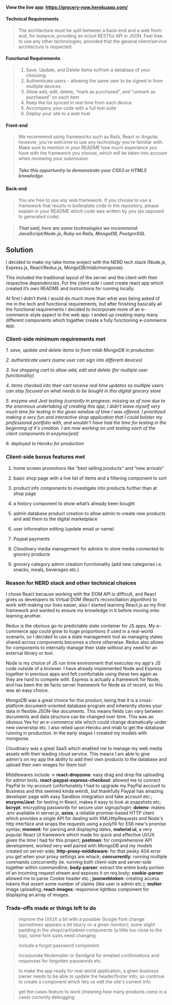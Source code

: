 #### View the live app: https://grocery-now.herokuapp.com/

#### Technical Requirements
>The architecture must be split between a back-end and a web front-end, for instance, providing an in/out RESTful API in JSON. Feel free to use any other technologies, provided that the general client/service architecture is respected.

#### Functional Requirements
>1. Save, Update, and Delete items to/from a database of your choosing
>2. Authenticate users - allowing the same user to be signed in from multiple devices
>3. Allow add, edit, delete, “mark as purchased”, and “unmark as purchased” on each item
>4. Keep the list synced in real time from each device
>5. Accompany your code with a full test suite
>6. Deploy your site to a web host

#### Front-end
> We recommend using frameworks such as Rails, React or Angular, however, you're welcome to use any technology you're familiar with. Make sure to mention in your README how much experience you have with the framework you choose, which will be taken into account when reviewing your submission.
>##### Take this opportunity to demonstrate your CSS3 or HTML5 knowledge.

#### Back-end
>You are free to use any web framework. If you choose to use a framework that results in boilerplate code in the repository, please explain in your README which code was written by you (as opposed to generated code). 

>##### That said, here are some technologies we recommend: JavaScript/Node.js, Ruby on Rails, MongoDB, PostgreSQL

## Solution

I decided to make my take-home project with the NERD tech stack (Node.js, Express.js, React/Redux.js, MongoDB/mlab/mongoose).

This included the traditional layout of the server and the client with their respective dependencies. For the client side I used create react app which created it’s own README and instructions for running locally. 

At first I didn’t think I would do much more than what was being asked of me in the tech and functional requirements, but after finishing basically all the functional requirements I decided to incorporate more of an e-commerce-style aspect to the web app. I ended up creating many many different components which together create a fully functioning e-commerce app. 

### Client-side minimum requirements met

*1. save, update and delete items to from mlab MongoDB in production* 

*2. authenticate users (same user can sign into different devices)*

*3. live shopping cart to allow add, edit and delete (for multiple user functionality)* 

*4. items checked into their cart receive real time updates so multiple users can stay focused on what needs to be bought in this digital grocery store*

*5. enzyme and Jest testing (currently in progress: missing as of now due to the enormous undertaking of creating this app, I didn't leave myself very much time for testing in the given window of time I was offered. I prioritized making a very fun and interactive shop application that I could bolster my professional portfolio with, and wouldn't have had the time for testing in the beginning of it's creation. I am now working on unit testing each of the client components in enzyme/jest)*

*6. deployed to Heroku for production*

### Client-side bonus features met

1. home screen promotions like “best selling products” and “new arrivals”

2. basic shop page with a live list of items and a filtering component to sort 

3. product info components to investigate into products further than at shop page

4. a history component to show what’s already been bought

5. admin database product creation to allow admin to create new products and add them to the digital marketplace 

6. user information editing (update email or name)

7. Paypal payments 

8. Cloudinary media management for admins to store media connected to grocery products 

9. grocery category admin creation functionality (add new categories i.e. snacks, meals, beverages etc.)

### Reason for NERD stack and other technical choices

I chose React because working with the DOM API is difficult, and React gives us developers its Virtual DOM (React’s reconciliation algorithm) to work with making our lives easier, also I started learning React.js as my first framework and wanted to ensure my knowledge in it before moving onto learning another. 

Redux is the obvious go-to predictable state container for JS apps. My e-commerce app could grow to huge proportions if used in a real-world scenario, so I decided to use a state management tool as managing states shared across components becomes a chore otherwise. Redux also allows for components to internally manage their state without any need for an external library or tool.

Node is my choice of JS run time environment that executes my app's JS code outside of a browser. I have already implemented Node and Express together in previous apps and felt comfortable using these two again as they are hard to compete with. Express is actually a framework for Node, and has been the de facto server framework for Node as of recent, so this was an easy choice.

MongoDB was a great choice for this product, being that it is a cross-platform document-oriented database program and inherently stores your data in flexible JSON-like documents. This means fields can vary between documents and data structure can be changed over time. This was an obvious Yes for an e-commerce site which could change dramatically under new ownership etc. I also relied upon Heroku and mlab to get the database running in production. In the early stages I created my models with mongoose.

Cloudinary was a great SaaS which enabled me to manage my web media assets with their leading cloud service. This means I am able to give admin's on my app the ability to add their own products to the database and upload their own images for them too!

Middlewares include -> **react-dropzone**: easy drag and drop file uploading for admin tools, **react-paypal-express-checkout**: allowed me to connect PayPal to my account (unfortunately I had to upgrade my PayPal account to Business and this seemed kinda weird), but thankfully Paypal has amazing developer page with easy Sandbox integration and fake account etc.; **enzyme/Jest**: for testing in React, makes it easy to look at snapshots etc; **bcrypt**: encrypting passwords for secure user signup/login; **dotenv**: makes .env available in server.js, **axios**; a reliable promise-based HTTP client which provides a single API for dealing with XMLHttpRequests and Node's http interface and wraps the requests using a polyfill for ES6 new's promise syntax; **moment**: for parsing and displaying dates, **material ui**; a very popular React UI framework which made for quick and effective UI/UX given the time I had for this project; **postman**: for comprehensive API development, worked very well paired with MongoDB and my models created on server-side; **http-proxy-middleware**: for that pesky 404 error you get when your proxy settings are whack; **concurrently**: running multiple commands concurrently (ie. running both client-side and server-side together within commandline; **body-parser**: extract the entire body portion of an incoming request stream and exposes it on req.body; **cookie-parser**: allowed me to parse Cookie header etc.; **jsonwebtoken**: creating access tokens that assert some number of claims (like user is admin etc.); **multer**: image uploading; **react-images**: responsive lightbox component for displaying an array of images.

### Trade-offs made or things left to do 

>improve the UI/UX a bit with a possible Google Font change (sometimes appears a bit blurry on a given monitor); some slight padding in the shop/cart/admin components (a little too close to the top), some font sizes need changing

>include a forgot password component 

>incorporate Nodemailer or Sendgrid for emailed confirmations and responses for forgotten passwords etc.

>to make the app ready for real-world application, a given business owner needs to be able to update the header/footer info; so continue to create a component which lets us edit the site's current info

>get the cases feature to work (meaning how many products come in a case) currently debugging 


